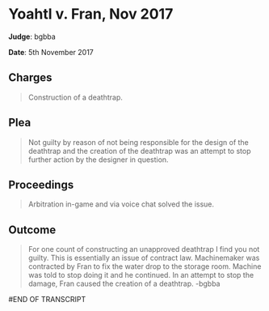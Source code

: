 # Yoahtl v. Fran, Nov 2017
**Judge**: bgbba

**Date**: 5th November 2017

## Charges
> Construction of a deathtrap.

## Plea
> Not guilty by reason of not being responsible for the design of the deathtrap and the creation of 
> the deathtrap was an attempt to stop further action by the designer in question.

## Proceedings
> Arbitration in-game and via voice chat solved the issue.

## Outcome
> For one count of constructing an unapproved deathtrap I find you not guilty. 
> This is essentially an issue of contract law. Machinemaker was contracted by Fran to fix the water drop to the storage room. 
> Machine was told to stop doing it and he continued. 
> In an attempt to stop the damage, Fran caused the creation of a deathtrap. -bgbba

#END OF TRANSCRIPT
